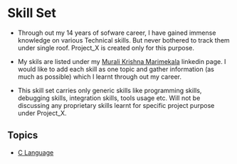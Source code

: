# Skill Set
- Through out my 14 years of sofware career, I have gained immense knowledge on various Technical skills. But never bothered to track them   under single roof. Project_X is created only for this purpose.
  
- My skils are listed under my [Murali Krishna Marimekala](https://www.linkedin.com/in/mmuralik/) linkedin page. I would like to add 
  each skill as one topic and gather information (as much as possible) which I learnt through out my career. 
  
- This skill set carries only generic skills like programming skills, debugging skills, integration skills, tools usage etc. 
  Will not be discussing any proprietary skills learnt for specific project purpose under Project_X.

## Topics
- [C Language](c-language/c-language.md)

